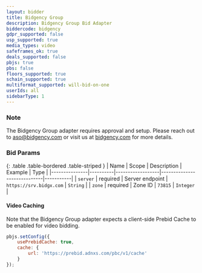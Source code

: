 ```yaml
---
layout: bidder
title: Bidgency Group
description: Bidgency Group Bid Adapter
biddercode: bidgency
gdpr_supported: false
usp_supported: true
media_types: video
safeframes_ok: true
deals_supported: false
pbjs: true
pbs: false
floors_supported: true
schain_supported: true
multiformat_supported: will-bid-on-one
userIds: all
sidebarType: 1
---
```

### Note

The Bidgency Group adapter requires approval and setup. Please reach out to <aso@bidgency.com> or visit us at [bidgency.com](https://bidgency.com) for more details.

### Bid Params

{: .table .table-bordered .table-striped }
| Name          | Scope    | Description      | Example                     | Type      |
|---------------|----------|------------------|-----------------------------|-----------|
| `server`      | required | Server endpoint  | `https://srv.bidgx.com`     | `String`  |
| `zone`        | required | Zone ID          | `73815`                     | `Integer` |

#### Video Caching

Note that the Bidgency Group adapter expects a client-side Prebid Cache to be enabled for video bidding.

```js
pbjs.setConfig({
    usePrebidCache: true,
    cache: {
        url: 'https://prebid.adnxs.com/pbc/v1/cache'
    }
});
```
